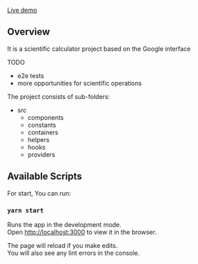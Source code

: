 [Live demo](http://localhost:3000)

## Overview
It is a scientific calculator project based on the Google interface

TODO
- e2e tests
- more opportunities for scientific operations

The project consists of sub-folders:
- src
  - components
  - constants
  - containers
  - helpers
  - hooks
  - providers

## Available Scripts

For start, You can run:

### `yarn start`

Runs the app in the development mode.\
Open [http://localhost:3000](http://localhost:3000) to view it in the browser.

The page will reload if you make edits.\
You will also see any lint errors in the console.
